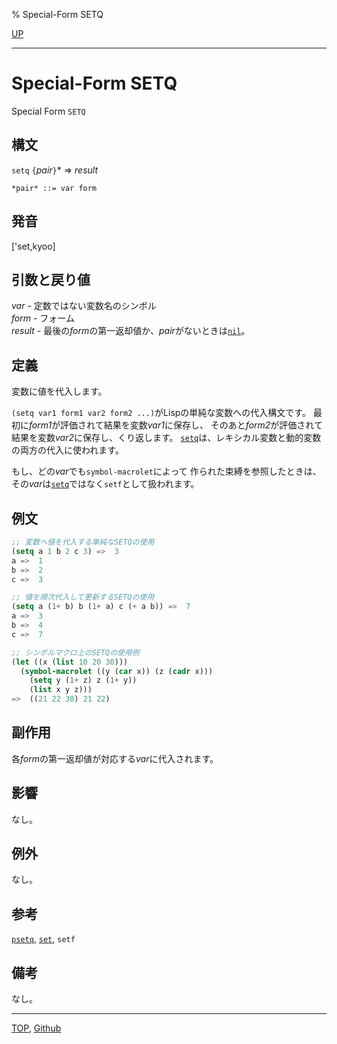 % Special-Form SETQ

[UP](5.3.html)  

---

# Special-Form **SETQ**


Special Form `SETQ`


## 構文

`setq` `{`*pair*`}`\* => *result*

```
*pair* ::= var form 
```


## 発音

['set,kyoo]


## 引数と戻り値

*var* - 定数ではない変数名のシンボル  
*form* - フォーム  
*result* - 最後の*form*の第一返却値か、*pair*がないときは[`nil`](5.3.nil-variable.html)。


## 定義

変数に値を代入します。

`(setq var1 form1 var2 form2 ...)`がLispの単純な変数への代入構文です。
最初に*form1*が評価されて結果を変数*var1*に保存し、
そのあと*form2*が評価されて結果を変数*var2*に保存し、くり返します。
[`setq`](5.3.setq.html)は、レキシカル変数と動的変数の両方の代入に使われます。

もし、どの*var*でも`symbol-macrolet`によって
作られた束縛を参照したときは、
その*var*は[`setq`](5.3.setq.html)ではなく`setf`として扱われます。


## 例文

```lisp
;; 変数へ値を代入する単純なSETQの使用
(setq a 1 b 2 c 3) =>  3
a =>  1
b =>  2
c =>  3

;; 値を順次代入して更新するSETQの使用
(setq a (1+ b) b (1+ a) c (+ a b)) =>  7
a =>  3
b =>  4
c =>  7

;; シンボルマクロ上のSETQの使用例
(let ((x (list 10 20 30)))
  (symbol-macrolet ((y (car x)) (z (cadr x)))
    (setq y (1+ z) z (1+ y))
    (list x y z)))
=>  ((21 22 30) 21 22)
```


## 副作用

各*form*の第一返却値が対応する*var*に代入されます。


## 影響

なし。


## 例外

なし。


## 参考

[`psetq`](5.3.psetq.html),
[`set`](10.2.set.html),
`setf`


## 備考

なし。


---
[TOP](index.html),  [Github](https://github.com/nptcl/npt-japanese)

